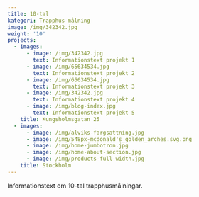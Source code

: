 ```yaml
---
title: 10-tal
kategori: Trapphus målning
image: /img/342342.jpg
weight: '10'
projects:
  - images:
      - image: /img/342342.jpg
        text: Informationstext projekt 1
      - image: /img/65634534.jpg
        text: Informationstext projekt 2
      - image: /img/65634534.jpg
        text: Informationstext projekt 3
      - image: /img/342342.jpg
        text: Informationstext projekt 4
      - image: /img/blog-index.jpg
        text: Informationstext projekt 5
    title: Kungsholmsgatan 25
  - images:
      - image: /img/alviks-fargsattning.jpg
      - image: /img/548px-mcdonald's_golden_arches.svg.png
      - image: /img/home-jumbotron.jpg
      - image: /img/home-about-section.jpg
      - image: /img/products-full-width.jpg
    title: Stockholm
---
```

Informationstext om 10-tal trapphusmålningar.

